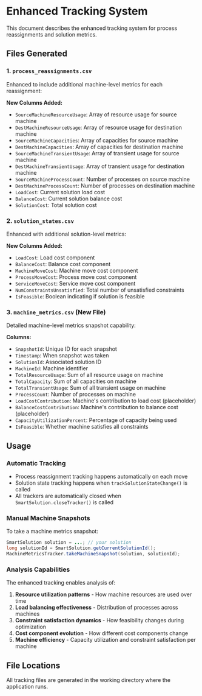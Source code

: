 # Enhanced Tracking System

This document describes the enhanced tracking system for process reassignments and solution metrics.

## Files Generated

### 1. `process_reassignments.csv`
Enhanced to include additional machine-level metrics for each reassignment:

**New Columns Added:**
- `SourceMachineResourceUsage`: Array of resource usage for source machine
- `DestMachineResourceUsage`: Array of resource usage for destination machine  
- `SourceMachineCapacities`: Array of capacities for source machine
- `DestMachineCapacities`: Array of capacities for destination machine
- `SourceMachineTransientUsage`: Array of transient usage for source machine
- `DestMachineTransientUsage`: Array of transient usage for destination machine
- `SourceMachineProcessCount`: Number of processes on source machine
- `DestMachineProcessCount`: Number of processes on destination machine
- `LoadCost`: Current solution load cost
- `BalanceCost`: Current solution balance cost
- `SolutionCost`: Total solution cost

### 2. `solution_states.csv`
Enhanced with additional solution-level metrics:

**New Columns Added:**
- `LoadCost`: Load cost component
- `BalanceCost`: Balance cost component  
- `MachineMoveCost`: Machine move cost component
- `ProcessMoveCost`: Process move cost component
- `ServiceMoveCost`: Service move cost component
- `NumConstraintsUnsatisfied`: Total number of unsatisfied constraints
- `IsFeasible`: Boolean indicating if solution is feasible

### 3. `machine_metrics.csv` (New File)
Detailed machine-level metrics snapshot capability:

**Columns:**
- `SnapshotId`: Unique ID for each snapshot
- `Timestamp`: When snapshot was taken
- `SolutionId`: Associated solution ID
- `MachineId`: Machine identifier
- `TotalResourceUsage`: Sum of all resource usage on machine
- `TotalCapacity`: Sum of all capacities on machine
- `TotalTransientUsage`: Sum of all transient usage on machine
- `ProcessCount`: Number of processes on machine
- `LoadCostContribution`: Machine's contribution to load cost (placeholder)
- `BalanceCostContribution`: Machine's contribution to balance cost (placeholder)
- `CapacityUtilizationPercent`: Percentage of capacity being used
- `IsFeasible`: Whether machine satisfies all constraints

## Usage

### Automatic Tracking
- Process reassignment tracking happens automatically on each move
- Solution state tracking happens when `trackSolutionStateChange()` is called
- All trackers are automatically closed when `SmartSolution.closeTracker()` is called

### Manual Machine Snapshots
To take a machine metrics snapshot:

```java
SmartSolution solution = ...; // your solution
long solutionId = SmartSolution.getCurrentSolutionId();
MachineMetricsTracker.takeMachineSnapshot(solution, solutionId);
```

### Analysis Capabilities

The enhanced tracking enables analysis of:

1. **Resource utilization patterns** - How machine resources are used over time
2. **Load balancing effectiveness** - Distribution of processes across machines
3. **Constraint satisfaction dynamics** - How feasibility changes during optimization
4. **Cost component evolution** - How different cost components change
5. **Machine efficiency** - Capacity utilization and constraint satisfaction per machine

## File Locations

All tracking files are generated in the working directory where the application runs.
